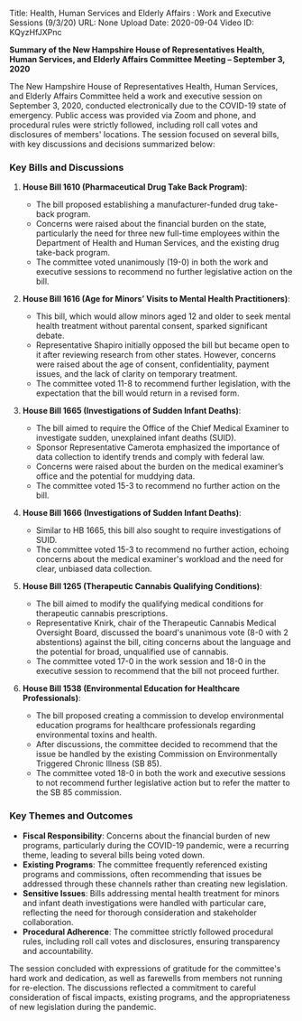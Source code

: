 Title: Health, Human Services and Elderly Affairs : Work and Executive Sessions (9/3/20)
URL: None
Upload Date: 2020-09-04
Video ID: KQyzHfJXPnc

**Summary of the New Hampshire House of Representatives Health, Human Services, and Elderly Affairs Committee Meeting – September 3, 2020**

The New Hampshire House of Representatives Health, Human Services, and Elderly Affairs Committee held a work and executive session on September 3, 2020, conducted electronically due to the COVID-19 state of emergency. Public access was provided via Zoom and phone, and procedural rules were strictly followed, including roll call votes and disclosures of members' locations. The session focused on several bills, with key discussions and decisions summarized below:

### **Key Bills and Discussions**

1. **House Bill 1610 (Pharmaceutical Drug Take Back Program)**:
   - The bill proposed establishing a manufacturer-funded drug take-back program.
   - Concerns were raised about the financial burden on the state, particularly the need for three new full-time employees within the Department of Health and Human Services, and the existing drug take-back program.
   - The committee voted unanimously (19-0) in both the work and executive sessions to recommend no further legislative action on the bill.

2. **House Bill 1616 (Age for Minors’ Visits to Mental Health Practitioners)**:
   - This bill, which would allow minors aged 12 and older to seek mental health treatment without parental consent, sparked significant debate.
   - Representative Shapiro initially opposed the bill but became open to it after reviewing research from other states. However, concerns were raised about the age of consent, confidentiality, payment issues, and the lack of clarity on temporary treatment.
   - The committee voted 11-8 to recommend further legislation, with the expectation that the bill would return in a revised form.

3. **House Bill 1665 (Investigations of Sudden Infant Deaths)**:
   - The bill aimed to require the Office of the Chief Medical Examiner to investigate sudden, unexplained infant deaths (SUID).
   - Sponsor Representative Camerota emphasized the importance of data collection to identify trends and comply with federal law.
   - Concerns were raised about the burden on the medical examiner’s office and the potential for muddying data.
   - The committee voted 15-3 to recommend no further action on the bill.

4. **House Bill 1666 (Investigations of Sudden Infant Deaths)**:
   - Similar to HB 1665, this bill also sought to require investigations of SUID.
   - The committee voted 15-3 to recommend no further action, echoing concerns about the medical examiner's workload and the need for clear, unbiased data collection.

5. **House Bill 1265 (Therapeutic Cannabis Qualifying Conditions)**:
   - The bill aimed to modify the qualifying medical conditions for therapeutic cannabis prescriptions.
   - Representative Knirk, chair of the Therapeutic Cannabis Medical Oversight Board, discussed the board's unanimous vote (8-0 with 2 abstentions) against the bill, citing concerns about the language and the potential for broad, unqualified use of cannabis.
   - The committee voted 17-0 in the work session and 18-0 in the executive session to recommend that the bill not proceed further.

6. **House Bill 1538 (Environmental Education for Healthcare Professionals)**:
   - The bill proposed creating a commission to develop environmental education programs for healthcare professionals regarding environmental toxins and health.
   - After discussions, the committee decided to recommend that the issue be handled by the existing Commission on Environmentally Triggered Chronic Illness (SB 85).
   - The committee voted 18-0 in both the work and executive sessions to not recommend further legislative action but to refer the matter to the SB 85 commission.

### **Key Themes and Outcomes**
- **Fiscal Responsibility**: Concerns about the financial burden of new programs, particularly during the COVID-19 pandemic, were a recurring theme, leading to several bills being voted down.
- **Existing Programs**: The committee frequently referenced existing programs and commissions, often recommending that issues be addressed through these channels rather than creating new legislation.
- **Sensitive Issues**: Bills addressing mental health treatment for minors and infant death investigations were handled with particular care, reflecting the need for thorough consideration and stakeholder collaboration.
- **Procedural Adherence**: The committee strictly followed procedural rules, including roll call votes and disclosures, ensuring transparency and accountability.

The session concluded with expressions of gratitude for the committee's hard work and dedication, as well as farewells from members not running for re-election. The discussions reflected a commitment to careful consideration of fiscal impacts, existing programs, and the appropriateness of new legislation during the pandemic.